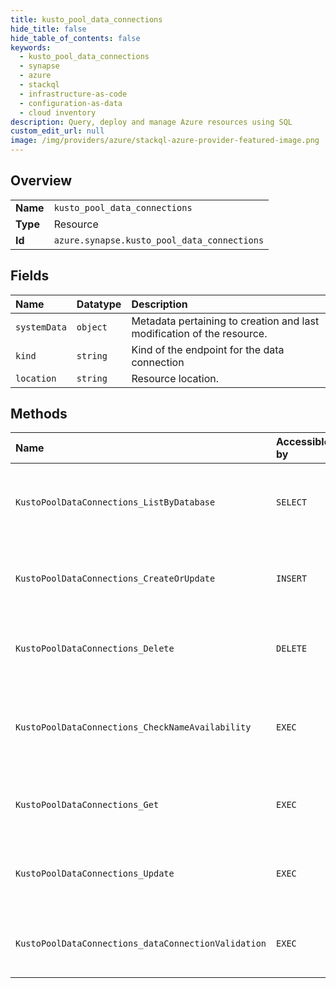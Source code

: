 ```yaml
---
title: kusto_pool_data_connections
hide_title: false
hide_table_of_contents: false
keywords:
  - kusto_pool_data_connections
  - synapse
  - azure    
  - stackql
  - infrastructure-as-code
  - configuration-as-data
  - cloud inventory
description: Query, deploy and manage Azure resources using SQL
custom_edit_url: null
image: /img/providers/azure/stackql-azure-provider-featured-image.png
---
```

  
    

## Overview
<table><tbody>
<tr><td><b>Name</b></td><td><code>kusto_pool_data_connections</code></td></tr>
<tr><td><b>Type</b></td><td>Resource</td></tr>
<tr><td><b>Id</b></td><td><code>azure.synapse.kusto_pool_data_connections</code></td></tr>
</tbody></table>

## Fields
| Name | Datatype | Description |
|:-----|:---------|:------------|
| `systemData` | `object` | Metadata pertaining to creation and last modification of the resource. |
| `kind` | `string` | Kind of the endpoint for the data connection |
| `location` | `string` | Resource location. |
## Methods
| Name | Accessible by | Required Params | Description |
|:-----|:--------------|:----------------|:------------|
| `KustoPoolDataConnections_ListByDatabase` | `SELECT` | `databaseName, kustoPoolName, resourceGroupName, subscriptionId, workspaceName` | Returns the list of data connections of the given Kusto pool database. |
| `KustoPoolDataConnections_CreateOrUpdate` | `INSERT` | `dataConnectionName, databaseName, kustoPoolName, resourceGroupName, subscriptionId, workspaceName, data__kind` | Creates or updates a data connection. |
| `KustoPoolDataConnections_Delete` | `DELETE` | `dataConnectionName, databaseName, kustoPoolName, resourceGroupName, subscriptionId, workspaceName` | Deletes the data connection with the given name. |
| `KustoPoolDataConnections_CheckNameAvailability` | `EXEC` | `databaseName, kustoPoolName, resourceGroupName, subscriptionId, workspaceName, data__name, data__type` | Checks that the data connection name is valid and is not already in use. |
| `KustoPoolDataConnections_Get` | `EXEC` | `dataConnectionName, databaseName, kustoPoolName, resourceGroupName, subscriptionId, workspaceName` | Returns a data connection. |
| `KustoPoolDataConnections_Update` | `EXEC` | `dataConnectionName, databaseName, kustoPoolName, resourceGroupName, subscriptionId, workspaceName, data__kind` | Updates a data connection. |
| `KustoPoolDataConnections_dataConnectionValidation` | `EXEC` | `databaseName, kustoPoolName, resourceGroupName, subscriptionId, workspaceName` | Checks that the data connection parameters are valid. |
